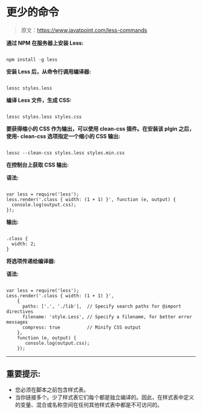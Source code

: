 # 更少的命令

> 原文：<https://www.javatpoint.com/less-commands>

**通过 NPM 在服务器上安装 Less:**

```

npm install -g less 

```

**安装 Less 后，从命令行调用编译器:**

```

lessc styles.less 

```

**编译 Less 文件，生成 CSS:**

```

lessc styles.less styles.css 

```

**要获得缩小的 CSS 作为输出，可以使用 clean-css 插件。在安装该 plgin 之后，使用- clean-css 选项指定一个缩小的 CSS 输出:**

```

lessc --clean-css styles.less styles.min.css 

```

**在控制台上获取 CSS 输出:**

**语法:**

```

var less = require('less');
less.render('.class { width: (1 + 1) }', function (e, output) {
  console.log(output.css);
});

```

**输出:**

```

.class {
  width: 2;
}

```

**将选项传递给编译器:**

**语法:**

```

var less = require('less');
Less.render('.class { width: (1 + 1) }',
    {
      paths: ['.', './lib'],  // Specify search paths for @import directives
      filename: 'style.Less', // Specify a filename, for better error messages
      compress: true          // Minify CSS output
    },
    function (e, output) {
       console.log(output.css);
    }); 

```

* * *

## 重要提示:

*   您必须在脚本之前包含样式表。
*   当你链接多个。少了样式表它们每个都是独立编译的。因此，在样式表中定义的变量、混合或名称空间在任何其他样式表中都是不可访问的。